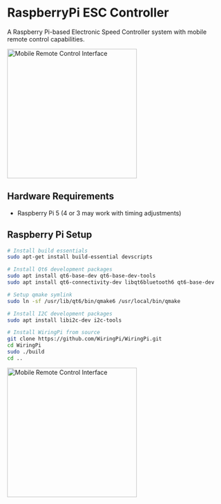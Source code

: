 # RaspberryPi ESC Controller

A Raspberry Pi-based Electronic Speed Controller system with mobile remote control capabilities.

<img src="https://github.com/takyonxxx/RaspberryPI_Esc_Controller/blob/main/RemoteControl/mobile.jpg" alt="Mobile Remote Control Interface" width="300">

## Hardware Requirements
- Raspberry Pi 5 (4 or 3 may work with timing adjustments)

## Raspberry Pi Setup

```bash
# Install build essentials
sudo apt-get install build-essential devscripts

# Install Qt6 development packages
sudo apt install qt6-base-dev qt6-base-dev-tools
sudo apt install qt6-connectivity-dev libqt6bluetooth6 qt6-base-dev

# Setup qmake symlink
sudo ln -sf /usr/lib/qt6/bin/qmake6 /usr/local/bin/qmake

# Install I2C development packages
sudo apt install libi2c-dev i2c-tools 

# Install WiringPi from source
git clone https://github.com/WiringPi/WiringPi.git
cd WiringPi
sudo ./build
cd ..
```
<img src="https://github.com/takyonxxx/RaspberryPI_Esc_Controller/blob/main/RemoteControl/mobile.jpg" alt="Mobile Remote Control Interface" width="300">
